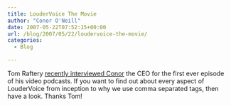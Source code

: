 ```yaml
---
title: LouderVoice The Movie
author: "Conor O'Neill"
date: 2007-05-22T07:52:15+00:00
url: /blog/2007/05/22/loudervoice-the-movie/
categories:
  - Blog

---
```

Tom Raftery [recently interviewed Conor][1] the CEO for the first ever episode of his video podcasts. If you want to find out about every aspect of LouderVoice from inception to why we use comma separated tags, then have a look. Thanks Tom!

 [1]: http://www.podleaders.com/video-podcast-with-conor-oneill-of-loudervoicecom